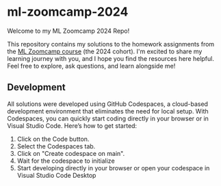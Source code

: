 # ml-zoomcamp-2024

Welcome to my ML Zoomcamp 2024 Repo!

This repository contains my solutions to the homework assignments from the [ML Zoomcamp course](https://github.com/DataTalksClub/machine-learning-zoomcamp) (the 2024 cohort). I'm excited to share my learning journey with you, and I hope you find the resources here helpful. Feel free to explore, ask questions, and learn alongside me!

## Development

All solutions were developed using GitHub Codespaces, a cloud-based development environment that eliminates the need for local setup. With Codespaces, you can quickly start coding directly in your browser or in Visual Studio Code. Here’s how to get started:

1. Click on the Code button.
2. Select the Codespaces tab.
3. Click on "Create codespace on main".
4. Wait for the codespace to initialize
5. Start developing directly in your browser or open your codespace in Visual Studio Code Desktop
